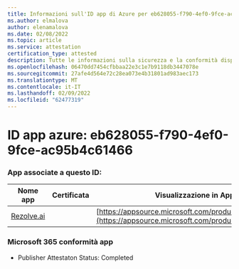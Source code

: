```yaml
---
title: Informazioni sull'ID app di Azure per eb628055-f790-4ef0-9fce-ac95b4c61466
ms.author: elmalova
author: elenamalova
ms.date: 02/08/2022
ms.topic: article
ms.service: attestation
certification_type: attested
description: Tutte le informazioni sulla sicurezza e la conformità disponibili per eb628055-f790-4ef0-9fce-ac95b4c61466.
ms.openlocfilehash: 06470dd7454cfbbaa22e3c1e7b9118db3447078e
ms.sourcegitcommit: 27afe4d564e72c28ea073e4b31801ad983aec173
ms.translationtype: MT
ms.contentlocale: it-IT
ms.lasthandoff: 02/09/2022
ms.locfileid: "62477319"
---
```

# <a name="azure-app-id-eb628055-f790-4ef0-9fce-ac95b4c61466"></a>ID app azure: eb628055-f790-4ef0-9fce-ac95b4c61466


### <a name="apps-associated-with-this-id"></a>App associate a questo ID:
| **Nome app** | **Certificata** | **Visualizzazione in AppSource** |
|--------------|---------------|-----------------------|
| [Rezolve.ai](https://docs.microsoft.com/microsoft-365-app-certification/forward/WA200002724) |  | [https://appsource.microsoft.com/product/office/WA200002724](https://appsource.microsoft.com/product/office/WA200002724) |

### <a name="microsoft-365-app-compliance-status"></a>Microsoft 365 conformità app
- Publisher Attestaton Status: Completed
